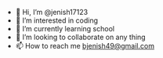 - 👋 Hi, I’m @jenish17123
- 👀 I’m interested in coding
- 🌱 I’m currently learning school
- 💞️ I’m looking to collaborate on any thing
- 📫 How to reach me bjenish49@gmail.com

<!---
jenish17123/jenish17123 is a ✨ special ✨ repository because its `README.md` (this file) appears on your GitHub profile.
You can click the Preview link to take a look at your changes.
--->
